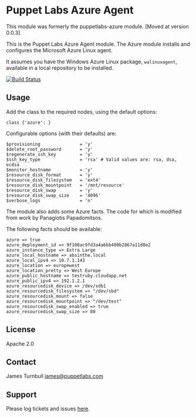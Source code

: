 # Puppet Labs Azure Agent

This module was formerly the puppetlabs-azure module. [Moved at version 0.0.3]

This is the Puppet Labs Azure Agent module. The Azure module installs and
configures the Microsoft Azure Linux agent.

It assumes you have the Windows Azure Linux package, `walinuxagent`,
available in a local repository to be installed.

[![Build Status](https://travis-ci.org/puppetlabs/puppetlabs-azure_agent.png)](https://travis-ci.org/puppetlabs/puppetlabs-azure_agent)

Usage
-----

Add the class to the required nodes, using the default options:

    class {'azure': }

Configurable options (with their defaults) are:

    $provisioning               = 'y'
    $delete_root_password       = 'y'
    $regenerate_ssh_key         = 'y'
    $ssh_key_type               = 'rsa' # Valid values are: rsa, dsa, ecdsa
    $monitor_hostname           = 'y'
    $resource_disk_format       = 'y'
    $resource_disk_filesystem   = 'ext4'
    $resource_disk_mountpoint   = '/mnt/resource'
    $resource_disk_swap         = 'y'
    $resource_disk_swap_size    = '4096'
    $verbose_logs               = 'n'

The module also adds some Azure facts. The code for which is modified
from work by Panagiotis Papadomitsos.

The following facts should be available:

    azure => true
    azure_deployment_id => 9f108ac9fd3a4a6bb400b2867a11d0e2
    azure_instance_type => Extra Large
    azure_local_hostname => absinthe.local
    azure_local_ipv4 => 10.7.1.143
    azure_location => europewest
    azure_location_pretty => West Europe
    azure_public_hostname => testruby.cloudapp.net
    azure_public_ipv4 => 192.1.2.1
    azure_resourcedisk_device => /dev/sdb1
    azure_resourcedisk_filesystem => "/dev/sbd"
    azure_resourcedisk_mount => false
    azure_resourcedisk_mountpoint => "/dev/test"
    azure_resourcedisk_swap_enabled => true
    azure_resourcedisk_swap_size => 80

License
-------

Apache 2.0

Contact
-------

James Turnbull <james@puppetlabs.com>

Support
-------

Please log tickets and issues
[here](https://github.com/puppetlabs/puppetlabs-azure_agent/issues).
